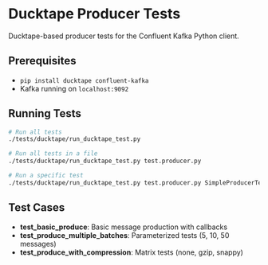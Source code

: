 # Ducktape Producer Tests

Ducktape-based producer tests for the Confluent Kafka Python client.

## Prerequisites

- `pip install ducktape confluent-kafka`
- Kafka running on `localhost:9092`

## Running Tests

```bash
# Run all tests
./tests/ducktape/run_ducktape_test.py

# Run all tests in a file
./tests/ducktape/run_ducktape_test.py test.producer.py

# Run a specific test
./tests/ducktape/run_ducktape_test.py test.producer.py SimpleProducerTest.test_basic_produce
```

## Test Cases

- **test_basic_produce**: Basic message production with callbacks
- **test_produce_multiple_batches**: Parameterized tests (5, 10, 50 messages)
- **test_produce_with_compression**: Matrix tests (none, gzip, snappy)
